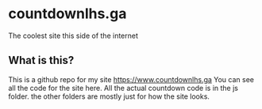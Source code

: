 # countdownlhs.ga

The coolest site this side of the internet

## What is this?

This is a github repo for my site https://www.countdownlhs.ga You can see all the code for the site here. All the actual countdown code is in the js folder. the other folders are mostly just for how the site looks.
